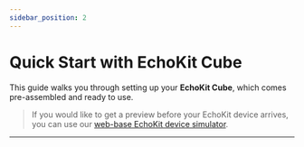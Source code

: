 ```yaml
---
sidebar_position: 2
---
```


# Quick Start with EchoKit Cube

This guide walks you through setting up your **EchoKit Cube**, which comes pre-assembled and ready to use.  

> If you would like to get a preview before your EchoKit device arrives, you can use our [web-base EchoKit device simulator](https://echokit.dev/chat/resources/).

---

